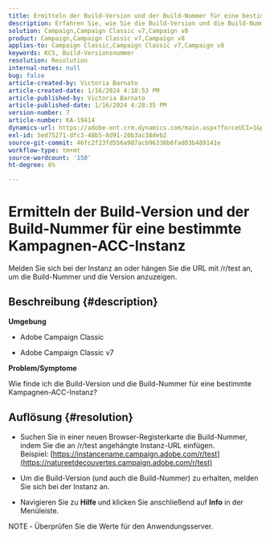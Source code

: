 ```yaml
---
title: Ermitteln der Build-Version und der Build-Nummer für eine bestimmte Kampagnen-ACC-Instanz
description: Erfahren Sie, wie Sie die Build-Version und die Build-Nummer für eine Kampagnen-ACC-Instanz finden.
solution: Campaign,Campaign Classic v7,Campaign v8
product: Campaign,Campaign Classic v7,Campaign v8
applies-to: Campaign Classic,Campaign Classic v7,Campaign v8
keywords: KCS, Build-Versionsnummer
resolution: Resolution
internal-notes: null
bug: false
article-created-by: Victoria Barnato
article-created-date: 1/16/2024 4:18:53 PM
article-published-by: Victoria Barnato
article-published-date: 1/16/2024 4:28:35 PM
version-number: 7
article-number: KA-19414
dynamics-url: https://adobe-ent.crm.dynamics.com/main.aspx?forceUCI=1&pagetype=entityrecord&etn=knowledgearticle&id=02104def-8ab4-ee11-a569-6045bd006704
exl-id: 5ed75271-dfc3-48b5-8d91-20b3ac38deb2
source-git-commit: 46fc2f23fd556a987acb96338b6fad03b489141e
workflow-type: tm+mt
source-wordcount: '150'
ht-degree: 6%

---
```


# Ermitteln der Build-Version und der Build-Nummer für eine bestimmte Kampagnen-ACC-Instanz


Melden Sie sich bei der Instanz an oder hängen Sie die URL mit /r/test an, um die Build-Nummer und die Version anzuzeigen.

## Beschreibung {#description}


<b>Umgebung</b>

- Adobe Campaign Classic

- Adobe Campaign Classic v7

<b>Problem/Symptome</b>

Wie finde ich die Build-Version und die Build-Nummer für eine bestimmte Kampagnen-ACC-Instanz?


## Auflösung {#resolution}


- Suchen Sie in einer neuen Browser-Registerkarte die Build-Nummer, indem Sie die an /r/test angehängte Instanz-URL einfügen. Beispiel: [https://instancename.campaign.adobe.com/r/test](https://natureetdecouvertes.campaign.adobe.com/r/test)

- Um die Build-Version (und auch die Build-Nummer) zu erhalten, melden Sie sich bei der Instanz an.

- Navigieren Sie zu <b>Hilfe </b>und klicken Sie anschließend auf <b>Info</b> in der Menüleiste.

NOTE<b> </b>- Überprüfen Sie die Werte für den Anwendungsserver.
